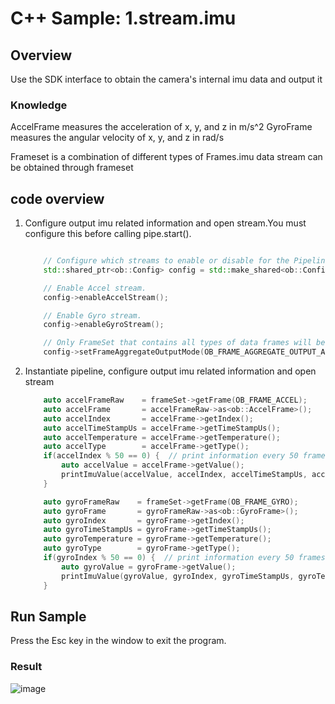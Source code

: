 # C++ Sample: 1.stream.imu

## Overview

Use the SDK interface to obtain the camera's internal imu data and output it

### Knowledge

AccelFrame measures the acceleration of x, y, and z in m/s^2
GyroFrame measures the angular velocity of x, y, and z in rad/s

Frameset is a combination of different types of Frames.imu data stream can be obtained through frameset

## code overview

1. Configure output imu related information and open stream.You must configure this before calling pipe.start().

    ```cpp

        // Configure which streams to enable or disable for the Pipeline by creating a Config.
        std::shared_ptr<ob::Config> config = std::make_shared<ob::Config>();

        // Enable Accel stream.
        config->enableAccelStream();

        // Enable Gyro stream.
        config->enableGyroStream();

        // Only FrameSet that contains all types of data frames will be output.
        config->setFrameAggregateOutputMode(OB_FRAME_AGGREGATE_OUTPUT_ALL_TYPE_FRAME_REQUIRE);

    ```

2. Instantiate pipeline, configure output imu related information and open stream

    ```cpp
        auto accelFrameRaw    = frameSet->getFrame(OB_FRAME_ACCEL);
        auto accelFrame       = accelFrameRaw->as<ob::AccelFrame>();
        auto accelIndex       = accelFrame->getIndex();
        auto accelTimeStampUs = accelFrame->getTimeStampUs();
        auto accelTemperature = accelFrame->getTemperature();
        auto accelType        = accelFrame->getType();
        if(accelIndex % 50 == 0) {  // print information every 50 frames.
            auto accelValue = accelFrame->getValue();
            printImuValue(accelValue, accelIndex, accelTimeStampUs, accelTemperature, accelType, "m/s^2");
        }

        auto gyroFrameRaw    = frameSet->getFrame(OB_FRAME_GYRO);
        auto gyroFrame       = gyroFrameRaw->as<ob::GyroFrame>();
        auto gyroIndex       = gyroFrame->getIndex();
        auto gyroTimeStampUs = gyroFrame->getTimeStampUs();
        auto gyroTemperature = gyroFrame->getTemperature();
        auto gyroType        = gyroFrame->getType();
        if(gyroIndex % 50 == 0) {  // print information every 50 frames.
            auto gyroValue = gyroFrame->getValue();
            printImuValue(gyroValue, gyroIndex, gyroTimeStampUs, gyroTemperature, gyroType, "rad/s");
        }
    ```

## Run Sample

Press the Esc key in the window to exit the program.

### Result

![image](../../docs/resource/imu.jpg)
